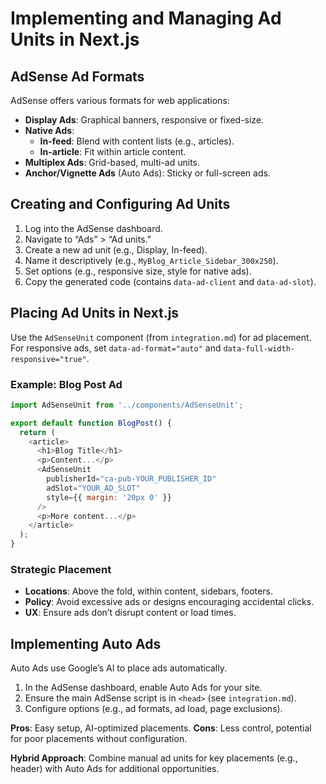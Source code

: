 # Implementing and Managing Ad Units in Next.js

## AdSense Ad Formats

AdSense offers various formats for web applications:
- **Display Ads**: Graphical banners, responsive or fixed-size.
- **Native Ads**:
  - **In-feed**: Blend with content lists (e.g., articles).
  - **In-article**: Fit within article content.
- **Multiplex Ads**: Grid-based, multi-ad units.
- **Anchor/Vignette Ads** (Auto Ads): Sticky or full-screen ads.

## Creating and Configuring Ad Units

1. Log into the AdSense dashboard.
2. Navigate to “Ads” > “Ad units.”
3. Create a new ad unit (e.g., Display, In-feed).
4. Name it descriptively (e.g., `MyBlog_Article_Sidebar_300x250`).
5. Set options (e.g., responsive size, style for native ads).
6. Copy the generated code (contains `data-ad-client` and `data-ad-slot`).

## Placing Ad Units in Next.js

Use the `AdSenseUnit` component (from `integration.md`) for ad placement. For responsive ads, set `data-ad-format="auto"` and `data-full-width-responsive="true"`.

### Example: Blog Post Ad
```javascript
import AdSenseUnit from '../components/AdSenseUnit';

export default function BlogPost() {
  return (
    <article>
      <h1>Blog Title</h1>
      <p>Content...</p>
      <AdSenseUnit
        publisherId="ca-pub-YOUR_PUBLISHER_ID"
        adSlot="YOUR_AD_SLOT"
        style={{ margin: '20px 0' }}
      />
      <p>More content...</p>
    </article>
  );
}
```

### Strategic Placement
- **Locations**: Above the fold, within content, sidebars, footers.
- **Policy**: Avoid excessive ads or designs encouraging accidental clicks.
- **UX**: Ensure ads don’t disrupt content or load times.

## Implementing Auto Ads

Auto Ads use Google’s AI to place ads automatically.

1. In the AdSense dashboard, enable Auto Ads for your site.
2. Ensure the main AdSense script is in `<head>` (see `integration.md`).
3. Configure options (e.g., ad formats, ad load, page exclusions).

**Pros**: Easy setup, AI-optimized placements.
**Cons**: Less control, potential for poor placements without configuration.

**Hybrid Approach**: Combine manual ad units for key placements (e.g., header) with Auto Ads for additional opportunities.